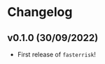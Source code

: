 # Changelog

<!--next-version-placeholder-->

## v0.1.0 (30/09/2022)

- First release of `fasterrisk`!